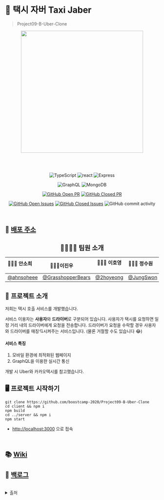 # 🚖 택시 자버 Taxi Jaber

> Project09-B-Uber-Clone

<div align="center">

<img src="https://i.imgur.com/LJhmvt3.png" width='400px'>
</div>

<br>
<br>
<br>
<div align="center">

![TypeScript](https://img.shields.io/badge/typescript-4.0.3-719af4?logo=typescript) ![react](https://img.shields.io/badge/react-17.0.1-9cf?logo=react) ![Express](https://img.shields.io/badge/express-v4.16.1-010101)

![GraphQL](https://img.shields.io/badge/grapqhql-v15.4.0-e10098?logo=graphql) ![MongoDB](https://img.shields.io/badge/mongodb-v4.4.1-13aa52?logo=mongodb)

[![GitHub Open PR](https://img.shields.io/github/issues-pr-raw/boostcamp-2020/Project09-B-Uber-Clone?color=green)](https://github.com/boostcamp-2020/Project09-B-Uber-Clone/issues) [![GitHub Closed PR](https://img.shields.io/github/issues-pr-closed-raw/boostcamp-2020/Project09-B-Uber-Clone?color=red)](https://github.com/boostcamp-2020/Project09-B-Uber-Clone/issues)

[![GitHub Open Issues](https://img.shields.io/github/issues-raw/boostcamp-2020/Project09-B-Uber-Clone?color=green)](https://https://github.com/boostcamp-2020/Project09-B-Uber-Clone/issues) [![GitHub Closed Issues](https://img.shields.io/github/issues-closed-raw/boostcamp-2020/Project09-B-Uber-Clone?color=red)](https://https://github.com/boostcamp-2020/Project09-B-Uber-Clone/issues) <img alt="GitHub commit activity" src="https://img.shields.io/github/commit-activity/w/boostcamp-2020/Project09-B-Uber-Clone">

</div>
<br>

## 🌈 [배포 주소](http://101.101.218.57/)

<div align="center">

## 👨‍👨‍👧‍👧 팀원 소개

| 👩🏻‍💻 안소희 <img src="https://noticon-static.tammolo.com/dgggcrkxq/image/upload/v1567008394/noticon/ohybolu4ensol1gzqas1.png" width="14px;"/> <img src="https://noticon-static.tammolo.com/dgggcrkxq/image/upload/v1566913457/noticon/eh4d0dnic4n1neth3fui.png"  width="14px;"/> | 🧑🏻‍💻이진우<img src="https://noticon-static.tammolo.com/dgggcrkxq/image/upload/v1567008394/noticon/ohybolu4ensol1gzqas1.png"  width="14px;"> <img src="https://noticon-static.tammolo.com/dgggcrkxq/image/upload/v1566913457/noticon/eh4d0dnic4n1neth3fui.png"  width="14px;"/> | 🧑🏻‍💻 이호영<img src="https://noticon-static.tammolo.com/dgggcrkxq/image/upload/v1567008394/noticon/ohybolu4ensol1gzqas1.png"  width="14px;"/> <img src="https://noticon-static.tammolo.com/dgggcrkxq/image/upload/v1566913457/noticon/eh4d0dnic4n1neth3fui.png"  width="14px;"/> | 👩🏻‍💻 정수원<img src="https://noticon-static.tammolo.com/dgggcrkxq/image/upload/v1567008394/noticon/ohybolu4ensol1gzqas1.png" width="14px;"> <img src="https://noticon-static.tammolo.com/dgggcrkxq/image/upload/v1566913457/noticon/eh4d0dnic4n1neth3fui.png"  width="14px;"/> |
| :----------------------------------------------------------------------------------------------------------------------------------------------------------------------------------------------------------------------------------------------------------------------------: | :-----------------------------------------------------------------------------------------------------------------------------------------------------------------------------------------------------------------------------------------------------------------------------: | :-------------------------------------------------------------------------------------------------------------------------------------------------------------------------------------------------------------------------------------------------------------------------------: | :--------------------------------------------------------------------------------------------------------------------------------------------------------------------------------------------------------------------------------------------------------------------------: |
|                                                                                                                   [@ahnsoheee](https://github.com/ahnsoheee)                                                                                                                   |                                                                                                            [@GrasshopperBears](https://github.com/GrasshopperBears)                                                                                                             |                                                                                                                     [@2hoyeong](https://github.com/2hoyeong)                                                                                                                      |                                                                                                                   [@JungSwon](https://github.com/JungSwon)                                                                                                                   |

</div>

## 🚕 프로젝트 소개

저희는 택시 호출 서비스를 개발했습니다.

서비스 이용자는 **사용자**와 **드라이버**로 구분되어 있습니다.
사용자가 택시를 요청하면 일정 거리 내의 드라이버에게 요청을 전송합니다.
드라이버가 요청을 수락할 경우 사용자와 드라이버를 매칭💘시켜주는 서비스입니다. (물론 거절할 수도 있습니다 😂)

#### 서비스 특징

1. 모바일 환경에 최적화된 웹페이지
2. GraphQL을 이용한 실시간 통신

개발 시 Uber와 카카오택시를 참고했습니다.

## 🖥 프로젝트 시작하기

```
git clone https://github.com/boostcamp-2020/Project09-B-Uber-Clone
cd client && npm i
npm build
cd ../server && npm i
npm start
```

- [http://localhost:3000](http://localhost:3000) 으로 접속

<br>

## 📚 [Wiki](https://github.com/boostcamp-2020/Project09-B-Uber-Clone/wiki)

## 🎯 [백로그](https://docs.google.com/spreadsheets/d/1y8hpgJG7sLcPhzAGuAuY3bhKOFKOvZw8XP4gzqymcEc/edit#gid=0)

<br>

<details>
<summary> 출처 </summary>

🚖 [대표 이미지] <a href="https://www.flaticon.com/kr/authors/itim2101" title="itim2101">itim2101</a> from <a href="https://www.flaticon.com/kr/" title="Flaticon"> www.flaticon.com</a>

</details>
